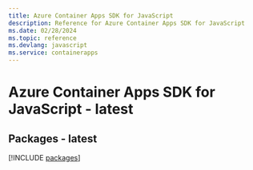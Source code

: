 ```yaml
---
title: Azure Container Apps SDK for JavaScript
description: Reference for Azure Container Apps SDK for JavaScript
ms.date: 02/28/2024
ms.topic: reference
ms.devlang: javascript
ms.service: containerapps
---
```

# Azure Container Apps SDK for JavaScript - latest
## Packages - latest
[!INCLUDE [packages](container-apps-index.md)]